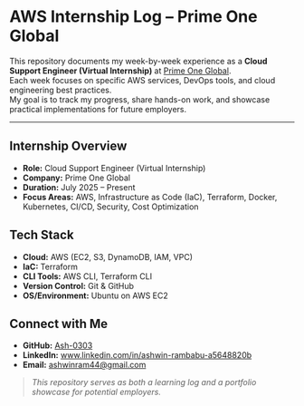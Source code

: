 # AWS Internship Log – Prime One Global

This repository documents my week-by-week experience as a **Cloud Support Engineer (Virtual Internship)** at [Prime One Global](https://www.primeone.global/).  
Each week focuses on specific AWS services, DevOps tools, and cloud engineering best practices.  
My goal is to track my progress, share hands-on work, and showcase practical implementations for future employers.

---

## Internship Overview

- **Role:** Cloud Support Engineer (Virtual Internship)  
- **Company:** Prime One Global  
- **Duration:** July 2025 – Present  
- **Focus Areas:** AWS, Infrastructure as Code (IaC), Terraform, Docker, Kubernetes, CI/CD, Security, Cost Optimization

## Tech Stack

- **Cloud:** AWS (EC2, S3, DynamoDB, IAM, VPC)  
- **IaC:** Terraform  
- **CLI Tools:** AWS CLI, Terraform CLI  
- **Version Control:** Git & GitHub  
- **OS/Environment:** Ubuntu on AWS EC2

## Connect with Me
- **GitHub:** [Ash-0303](https://github.com/Ash-0303)  
- **LinkedIn:** www.linkedin.com/in/ashwin-rambabu-a5648820b
- **Email:** ashwinram44@gmail.com

> *This repository serves as both a learning log and a portfolio showcase for potential employers.*
